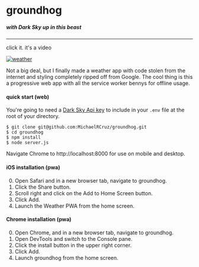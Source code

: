 # groundhog
##### with Dark Sky up in this beast
___
click it. it's a video

[![weather](https://img.youtube.com/vi/XiAyWYCcAI0/0.jpg)](https://www.youtube.com/watch?v=XiAyWYCcAI0)


Not a big deal, but I finally made a weather app with code stolen from the internet and styling completely ripped off from Google. The cool thing is this a progressive web app with all the service worker bennys for offline usage.

#### quick start (web)

You're going to need a [Dark Sky Api key](https://darksky.net/dev) to include in your `.env` file at the root of your directory.

```terminal
$ git clone git@github.com:MichaelRCruz/groundhog.git
$ cd groundhog
$ npm install
$ node server.js
```

Navigate Chrome to http://localhost:8000 for use on mobile and desktop.

#### iOS installation (pwa)
0. Open Safari and in a new browser tab, navigate to groundhog.
1. Click the Share  button.
2. Scroll right and click on the Add to Home Screen button.
3. Click Add.
4. Launch the Weather PWA from the home screen.

#### Chrome installation (pwa)
0. Open Chrome, and in a new browser tab, navigate to groundhog.
1. Open DevTools and switch to the Console pane.
2. Click the install button in the upper right corner.
3. Click Add.
4. Launch groundhog from the home screen.
